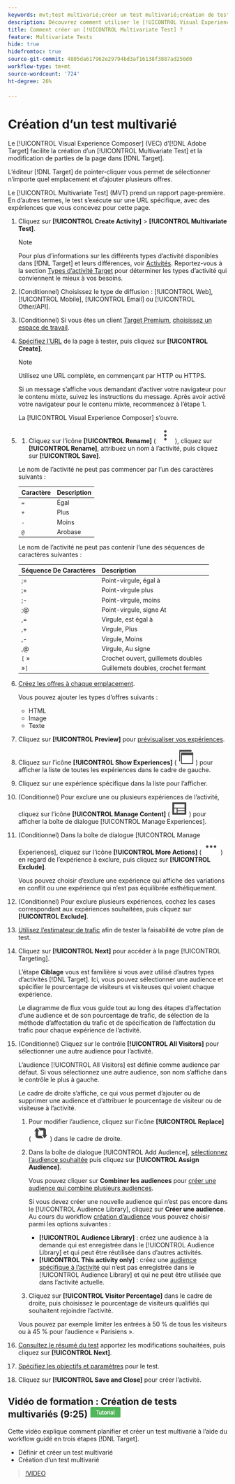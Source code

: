 ```yaml
---
keywords: mvt;test multivarié;créer un test multivarié;création de test multivarié;créer un mvt;création de mvt;comment mvt;comment test multivarié
description: Découvrez comment utiliser le [!UICONTROL Visual Experience Composer] (VEC) dans  [!DNL Adobe Target]  créer un [!UICONTROL Multivariate Test] (MVT).
title: Comment créer un [!UICONTROL Multivariate Test] ?
feature: Multivariate Tests
hide: true
hidefromtoc: true
source-git-commit: 4805da617962e29794bd3af16138f3887ad250d0
workflow-type: tm+mt
source-wordcount: '724'
ht-degree: 26%

---
```


# Création d’un test multivarié

Le [!UICONTROL Visual Experience Composer] (VEC) d’[!DNL Adobe Target] facilite la création d’un [!UICONTROL Multivariate Test] et la modification de parties de la page dans [!DNL Target].

L’éditeur [!DNL Target] de pointer-cliquer vous permet de sélectionner n’importe quel emplacement et d’ajouter plusieurs offres.

Le [!UICONTROL Multivariate Test] (MVT) prend un rapport page-première. En d’autres termes, le test s’exécute sur une URL spécifique, avec des expériences que vous concevez pour cette page.

1. Cliquez sur **[!UICONTROL Create Activity]** > **[!UICONTROL Multivariate Test]**.

   >[!NOTE]
   >
   >Pour plus d’informations sur les différents types d’activité disponibles dans [!DNL Target] et leurs différences, voir [Activités](/help/main/c-activities/activities.md#concept_D317A95A1AB54674BA7AB65C7985BA03). Reportez-vous à la section [Types d’activité Target](/help/main/c-activities/target-activities-guide.md) pour déterminer les types d’activité qui conviennent le mieux à vos besoins.

1. (Conditionnel) Choisissez le type de diffusion : [!UICONTROL Web], [!UICONTROL Mobile], [!UICONTROL Email] ou [!UICONTROL Other/API].

1. (Conditionnel) Si vous êtes un client [Target Premium](/help/main/c-intro/intro.md#premium), [choisissez un espace de travail](/help/main/administrating-target/c-user-management/property-channel/property-channel.md).

1. [Spécifiez l’URL](/help/main/c-activities/c-multivariate-testing/t-create-multivariate-test/url.md#concept_C12E4A85FF3B4E518E3110F6CF1AF9C0) de la page à tester, puis cliquez sur **[!UICONTROL Create]**.

   >[!NOTE]
   >
   >Utilisez une URL complète, en commençant par HTTP ou HTTPS.

   Si un message s’affiche vous demandant d’activer votre navigateur pour le contenu mixte, suivez les instructions du message. Après avoir activé votre navigateur pour le contenu mixte, recommencez à l’étape 1.

   La [!UICONTROL Visual Experience Composer] s’ouvre.

1. 
   1. Cliquez sur l’icône **[!UICONTROL Rename]** ( ![Icône Renommer](/help/main/assets/icons/MoreSmallListVert.svg) ), cliquez sur **[!UICONTROL Rename]**, attribuez un nom à l’activité, puis cliquez sur **[!UICONTROL Save]**.

   Le nom de l’activité ne peut pas commencer par l’un des caractères suivants :

   | Caractère | Description |
   |--- |--- |
   | `=` | Égal |
   | `+` | Plus |
   | `-` | Moins |
   | `@` | Arobase |

   Le nom de l’activité ne peut pas contenir l’une des séquences de caractères suivantes :

   | Séquence De Caractères | Description |
   |--- |--- |
   | ;= | Point-virgule, égal à |
   | ;+ | Point-virgule plus |
   | ;- | Point-virgule, moins |
   | ;@ | Point-virgule, signe At |
   | ,= | Virgule, est égal à |
   | ,+ | Virgule, Plus |
   | ,- | Virgule, Moins |
   | ,@ | Virgule, Au signe |
   | `[` » | Crochet ouvert, guillemets doubles |
   |  »`]` | Guillemets doubles, crochet fermant |

1. [Créez les offres à chaque emplacement](/help/main/c-activities/c-multivariate-testing/t-create-multivariate-test/add-offers.md#concept_DCE6B45C30F7419B8EC17AFDEE8D8AA6).

   Vous pouvez ajouter les types d’offres suivants :

   * HTML
   * Image
   * Texte

1. Cliquez sur **[!UICONTROL Preview]** pour [prévisualiser vos expériences](/help/main/c-activities/c-multivariate-testing/t-create-multivariate-test/preview-experiences.md).

1. Cliquez sur l’icône **[!UICONTROL Show Experiences]** ( ![icône Afficher les expériences](/help/main/assets/icons/WebPages.svg) ) pour afficher la liste de toutes les expériences dans le cadre de gauche.

1. Cliquez sur une expérience spécifique dans la liste pour l’afficher.

1. (Conditionnel) Pour exclure une ou plusieurs expériences de l’activité, cliquez sur l’icône **[!UICONTROL Manage Content]** ( ![icône Gérer les expériences](/help/main/assets/icons/Experience.svg) ) pour afficher la boîte de dialogue [!UICONTROL Manage Experiences].

1. (Conditionnel) Dans la boîte de dialogue [!UICONTROL Manage Experiences], cliquez sur l’icône **[!UICONTROL More Actions]** ( ![icône Autres actions](/help/main/assets/icons/MoreSmallList.svg) ) en regard de l’expérience à exclure, puis cliquez sur **[!UICONTROL Exclude]**.

   Vous pouvez choisir d’exclure une expérience qui affiche des variations en conflit ou une expérience qui n’est pas équilibrée esthétiquement.

1. (Conditionnel) Pour exclure plusieurs expériences, cochez les cases correspondant aux expériences souhaitées, puis cliquez sur **[!UICONTROL Exclude]**.

1. [Utilisez l’estimateur de trafic](/help/main/c-activities/c-multivariate-testing/t-create-multivariate-test/traffic-estimator.md#task_71AA6922AFD447EA8C5E610A78ABA714) afin de tester la faisabilité de votre plan de test.

1. Cliquez sur **[!UICONTROL Next]** pour accéder à la page [!UICONTROL Targeting].

   L’étape **Ciblage** vous est familière si vous avez utilisé d’autres types d’activités [!DNL Target]. Ici, vous pouvez sélectionner une audience et spécifier le pourcentage de visiteurs et visiteuses qui voient chaque expérience.

   Le diagramme de flux vous guide tout au long des étapes d’affectation d’une audience et de son pourcentage de trafic, de sélection de la méthode d’affectation du trafic et de spécification de l’affectation du trafic pour chaque expérience de l’activité.

1. (Conditionnel) Cliquez sur le contrôle **[!UICONTROL All Visitors]** pour sélectionner une autre audience pour l’activité.

   L’audience [!UICONTROL All Visitors] est définie comme audience par défaut. Si vous sélectionnez une autre audience, son nom s’affiche dans le contrôle le plus à gauche.

   Le cadre de droite s’affiche, ce qui vous permet d’ajouter ou de supprimer une audience et d’attribuer le pourcentage de visiteur ou de visiteuse à l’activité.

   1. Pour modifier l’audience, cliquez sur l’icône **[!UICONTROL Replace]** ( ![icône Remplacer](/help/main/assets/icons/Retweet.svg) ) dans le cadre de droite.
   1. Dans la boîte de dialogue [!UICONTROL Add Audience], [sélectionnez l’audience souhaitée](/help/main/c-activities/t-test-ab/t-test-create-ab/ab-audience.md) puis cliquez sur **[!UICONTROL Assign Audience]**.

      Vous pouvez cliquer sur **Combiner les audiences** pour [créer une audience qui combine plusieurs audiences](/help/main/c-target/combining-multiple-audiences.md).

      Si vous devez créer une nouvelle audience qui n’est pas encore dans le [!UICONTROL Audience Library], cliquez sur **Créer une audience**. Au cours du workflow [création d’audience](/help/main/c-target/c-audiences/audiences.md) vous pouvez choisir parmi les options suivantes :

      * **[!UICONTROL Audience Library]** : créez une audience à la demande qui est enregistrée dans le [!UICONTROL Audience Library] et qui peut être réutilisée dans d’autres activités.
      * **[!UICONTROL This activity only]** : créez une [audience spécifique à l’activité](/help/main/c-target/creating-activity-only-audience.md) qui n’est pas enregistrée dans le [!UICONTROL Audience Library] et qui ne peut être utilisée que dans l’activité actuelle.

   1. Cliquez sur **[!UICONTROL Visitor Percentage]** dans le cadre de droite, puis choisissez le pourcentage de visiteurs qualifiés qui souhaitent rejoindre l’activité.

   Vous pouvez par exemple limiter les entrées à 50 % de tous les visiteurs ou à 45 % pour l’audience « Parisiens ».

1. [Consultez le résumé du test](/help/main/c-activities/c-multivariate-testing/t-create-multivariate-test/test-summary.md#reference_971AB225963A4DC18EEB5B0E20F0A4A7) apportez les modifications souhaitées, puis cliquez sur **[!UICONTROL Next]**.

1. [Spécifiez les objectifs et paramètres](/help/main/c-activities/c-multivariate-testing/t-create-multivariate-test/goals-and-settings.md#reference_B25389FD6F3A4989801E740364B089CC) pour le test.

1. Cliquez sur **[!UICONTROL Save and Close]** pour créer l’activité.

## Vidéo de formation : Création de tests multivariés (9:25) ![Badge du tutoriel](/help/main/assets/tutorial.png)

Cette vidéo explique comment planifier et créer un test multivarié à l’aide du workflow guidé en trois étapes [!DNL Target].

* Définir et créer un test multivarié
* Création d’un test multivarié

>[!VIDEO](https://video.tv.adobe.com/v/17395)
